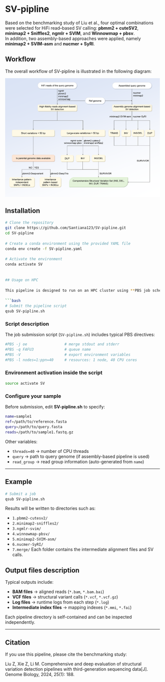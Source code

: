 # SV-pipline

Based on the benchmarking study of Liu et al., four optimal combinations were selected for HiFi read–based SV calling: **pbmm2 + cuteSV2**, **minimap2 + Sniffles2**, **ngmlr + SVIM**, and **Winnowmap + pbsv**.  
In addition, two assembly-based approaches were applied, namely **minimap2 + SVIM-asm** and **nucmer + SyRI**.


## Workflow

The overall workflow of SV-pipline is illustrated in the following diagram:

![SV Pipeline Flowchart](pictures/SV-pipline.png)


## Installation

```bash
# Clone the repository
git clone https://github.com/Santiana123/SV-pipline.git
cd SV-pipline

# Create a conda environment using the provided YAML file
conda env create -f SV-pipline.yaml

# Activate the environment
conda activate SV


## Usage on HPC

This pipeline is designed to run on an HPC cluster using **PBS job scheduling**.

```bash
# Submit the pipeline script
qsub SV-pipline.sh
```


### Script description

The job submission script (`SV-pipline.sh`) includes typical PBS directives:

```bash
#PBS -j oe                 # merge stdout and stderr
#PBS -q FAFU3              # queue name
#PBS -V                    # export environment variables
#PBS -l nodes=1:ppn=40     # resources: 1 node, 40 CPU cores
```


### Environment activation inside the script

```bash
source activate SV
```


### Configure your sample

Before submission, edit **SV-pipline.sh** to specify:

```bash
name=sample1
ref=/path/to/reference.fasta
query=/path/to/query.fasta
reads=/path/to/sample1.fastq.gz
```

Other variables:

- `threads=40` → number of CPU threads  
- `query` → path to query genome (if assembly-based pipeline is used)  
- `read_group` → read group information (auto-generated from `name`)  

---

## Example

```bash
# Submit a job
qsub SV-pipline.sh
```

Results will be written to directories such as:

- `1.pbmm2-cutesv2/`  
- `2.minimap2-sniffles2/`  
- `3.ngmlr-svim/`  
- `4.winnowmap-pbsv/`  
- `5.minimap2-SVIM-asm/`
- `6.nucmer-SyRI/`
- `7.merge/`
Each folder contains the intermediate alignment files and SV calls.


## Output files description

Typical outputs include:

- **BAM files** → aligned reads (`*.bam`, `*.bam.bai`)  
- **VCF files** → structural variant calls (`*.vcf`, `*.vcf.gz`)  
- **Log files** → runtime logs from each step (`*.log`)  
- **Intermediate index files** → mapping indexes (`*.mmi`, `*.fai`)  

Each pipeline directory is self-contained and can be inspected independently.

---

## Citation

If you use this pipeline, please cite the benchmarking study:

Liu Z, Xie Z, Li M. Comprehensive and deep evaluation of structural variation detection pipelines with third-generation sequencing data[J]. Genome Biology, 2024, 25(1): 188.
